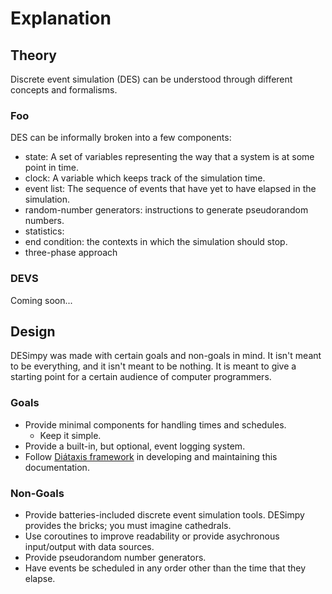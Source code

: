 # Explanation


## Theory

Discrete event simulation (DES) can be understood through different concepts and formalisms.

### Foo

DES can be informally broken into a few components:

- state: A set of variables representing the way that a system is at some point in time.
- clock: A variable which keeps track of the simulation time.
- event list: The sequence of events that have yet to have elapsed in the simulation.
- random-number generators: instructions to generate pseudorandom numbers.
- statistics:
- end condition: the contexts in which the simulation should stop.
- three-phase approach

### DEVS

Coming soon...

## Design

DESimpy was made with certain goals and non-goals in mind. It isn't meant to be everything, and it isn't meant to be nothing. It is meant to give a starting point for a certain audience of computer programmers.

### Goals

- Provide minimal components for handling times and schedules.
    - Keep it simple.
- Provide a built-in, but optional, event logging system.
- Follow [Diátaxis framework](https://www.diataxis.fr/) in developing and maintaining this documentation.

### Non-Goals

- Provide batteries-included discrete event simulation tools. DESimpy provides the bricks; you must imagine cathedrals.
- Use coroutines to improve readability or provide asychronous input/output with data sources.
- Provide pseudorandom number generators.
- Have events be scheduled in any order other than the time that they elapse.

